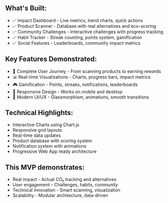 ## What's Built:
- ✅ Impact Dashboard - Live metrics, trend charts, quick actions
- ✅ Product Scanner - Database with real alternatives and eco-scoring
- ✅ Community Challenges - Interactive challenges with progress tracking
- ✅ Habit Tracker - Streak counting, points system, gamification
- ✅ Social Features - Leaderboards, community impact metrics
  
## Key Features Demonstrated:
- 🎯 Complete User Journey - From scanning products to earning rewards
- 📊 Real-time Visualizations - Charts, progress bars, impact metrics
- 🎮 Gamification - Points, streaks, notifications, leaderboards
- 📱 Responsive Design - Works on mobile and desktop
- 🌟 Modern UI/UX - Glassmorphism, animations, smooth transitions
  
## Technical Highlights:
- Interactive Charts using Chart.js
- Responsive grid layouts
- Real-time data updates
- Product database with scoring system
- Notification system with animations
- Progressive Web App ready architecture
  
## This MVP demonstrates:
- Real impact - Actual CO₂ tracking and alternatives
- User engagement - Challenges, habits, community
- Technical innovation - Smart scanning, visualization
- Scalability - Modular architecture, data-driven
